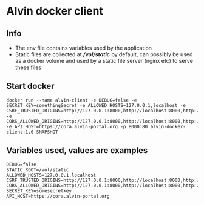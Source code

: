 # Alvin docker client

## Info
* The env file contains variables used by the application
* Static files are collected at ***/vol/static*** by default, can possibly be used as a docker volume and used by a static file server (nginx etc) to serve these files

## Start docker

```
docker run --name alvin-client -e DEBUG=false -e SECRET_KEY=somethingSecret -e ALLOWED_HOSTS=127.0.0.1,localhost -e CSRF_TRUSTED_ORIGINS=http://127.0.0.1:8000,http://localhost:8000,http://localhost:80 -e CORS_ALLOWED_ORIGINS=http://127.0.0.1:8000,http://localhost:8000,http://localhost:80 -e API_HOST=https://cora.alvin-portal.org -p 8000:80 alvin-docker-client:1.0-SNAPSHOT
```

## Variables used, values are examples
```
DEBUG=false
STATIC_ROOT=/vol/static
ALLOWED_HOSTS=127.0.0.1,localhost
CSRF_TRUSTED_ORIGINS=http://127.0.0.1:8000,http://localhost:8000,http://localhost:80
CORS_ALLOWED_ORIGINS=http://127.0.0.1:8000,http://localhost:8000,http://localhost:80
SECRET_KEY=somesecretkey
API_HOST=https://cora.alvin-portal.org
```
